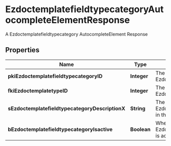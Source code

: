 

# EzdoctemplatefieldtypecategoryAutocompleteElementResponse

A Ezdoctemplatefieldtypecategory AutocompleteElement Response

## Properties

| Name | Type | Description | Notes |
|------------ | ------------- | ------------- | -------------|
|**pkiEzdoctemplatefieldtypecategoryID** | **Integer** | The unique ID of the Ezdoctemplatefieldtypecategory |  |
|**fkiEzdoctemplatetypeID** | **Integer** | The unique ID of the Ezdoctemplatetype |  |
|**sEzdoctemplatefieldtypecategoryDescriptionX** | **String** | The description of the Ezdoctemplatefieldtypecategory in the language of the requester |  |
|**bEzdoctemplatefieldtypecategoryIsactive** | **Boolean** | Whether the Ezdoctemplatefieldtypecategory is active or not |  |



